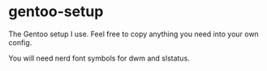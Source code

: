 # gentoo-setup
The Gentoo setup I use. Feel free to copy anything you need into your own config. 

You will need nerd font symbols for dwm and slstatus.
